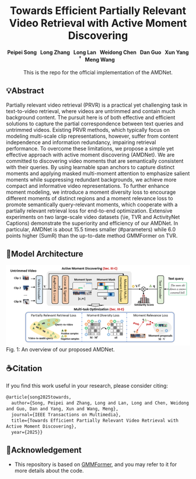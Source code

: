 <div align="center">

# Towards Efficient Partially Relevant Video Retrieval with Active Moment Discovering

<h4 align="center">
  Peipei Song  &nbsp; 
  Long Zhang  &nbsp; 
  Long Lan  &nbsp; 
  Weidong Chen  &nbsp; 
  Dan Guo  &nbsp; 
  Xun Yang <sup>&dagger;</sup> &nbsp;
  Meng Wang  &nbsp;
</h4>

This is the repo for the official implementation of the AMDNet.
<br> 


</div>

## 💡Abstract
Partially relevant video retrieval (PRVR) is a practical yet challenging task in text-to-video retrieval, where videos are untrimmed and contain much background content. The pursuit here is of both effective and efficient solutions to capture the partial correspondence between text queries and untrimmed videos. Existing PRVR methods, which typically focus on modeling multi-scale clip representations, however, suffer from content independence and information redundancy, impairing retrieval performance. To overcome these limitations, we propose a simple yet effective approach with active moment discovering (AMDNet). We are committed to discovering video moments that are semantically consistent with their queries. By using learnable span anchors to capture distinct moments and applying masked multi-moment attention to emphasize salient moments while suppressing redundant backgrounds, we achieve more compact and informative video representations. To further enhance moment modeling, we introduce a moment diversity loss to encourage different moments of distinct regions and a moment relevance loss to promote semantically query-relevant moments, which cooperate with a partially relevant retrieval loss for end-to-end optimization. Extensive experiments on two large-scale video datasets (\ie, TVR and ActivityNet Captions) demonstrate the superiority and efficiency of our AMDNet. In particular, AMDNet is about 15.5 times smaller (\#parameters) while 6.0 points higher (SumR) than the up-to-date method GMMFormer on TVR. 

## 🚀Model Architecture
![Teaser figure](figs/main.png)
Fig. 1: An overview of our proposed AMDNet.

## ☕Citation
If you find this work useful in your research, please consider citing:
```
@article{song2025towards,
  author={Song, Peipei and Zhang, Long and Lan, Long and Chen, Weidong and Guo, Dan and Yang, Xun and Wang, Meng},
  journal={IEEE Transactions on Multimedia}, 
  title={Towards Efficient Partially Relevant Video Retrieval with Active Moment Discovering}, 
  year={2025}}
```

## 🍃Acknowledgement
- This repository is based on [GMMFormer](https://github.com/gimpong/AAAI24-GMMFormer), and you may refer to it for more details about the code. 
